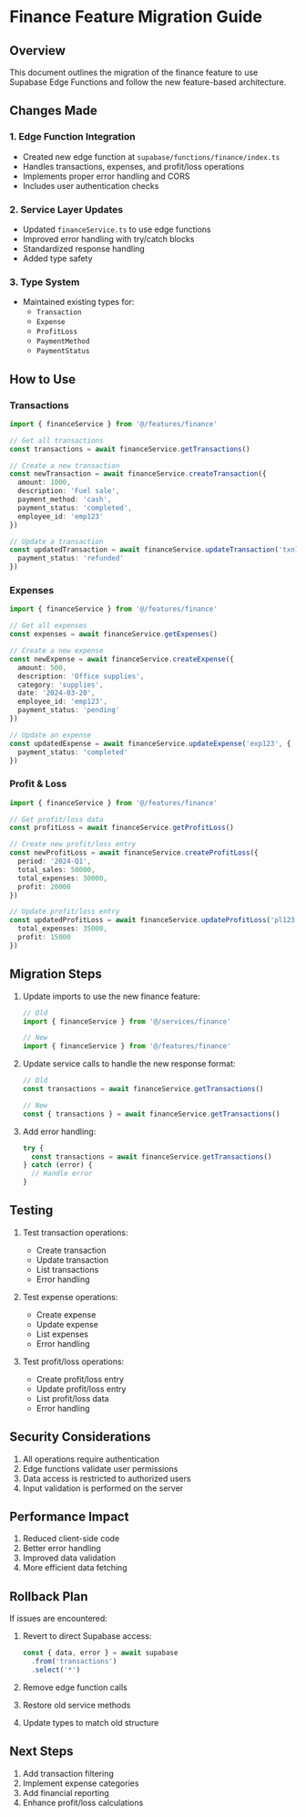 # Finance Feature Migration Guide

## Overview
This document outlines the migration of the finance feature to use Supabase Edge Functions and follow the new feature-based architecture.

## Changes Made

### 1. Edge Function Integration
- Created new edge function at `supabase/functions/finance/index.ts`
- Handles transactions, expenses, and profit/loss operations
- Implements proper error handling and CORS
- Includes user authentication checks

### 2. Service Layer Updates
- Updated `financeService.ts` to use edge functions
- Improved error handling with try/catch blocks
- Standardized response handling
- Added type safety

### 3. Type System
- Maintained existing types for:
  - `Transaction`
  - `Expense`
  - `ProfitLoss`
  - `PaymentMethod`
  - `PaymentStatus`

## How to Use

### Transactions
```typescript
import { financeService } from '@/features/finance'

// Get all transactions
const transactions = await financeService.getTransactions()

// Create a new transaction
const newTransaction = await financeService.createTransaction({
  amount: 1000,
  description: 'Fuel sale',
  payment_method: 'cash',
  payment_status: 'completed',
  employee_id: 'emp123'
})

// Update a transaction
const updatedTransaction = await financeService.updateTransaction('txn123', {
  payment_status: 'refunded'
})
```

### Expenses
```typescript
import { financeService } from '@/features/finance'

// Get all expenses
const expenses = await financeService.getExpenses()

// Create a new expense
const newExpense = await financeService.createExpense({
  amount: 500,
  description: 'Office supplies',
  category: 'supplies',
  date: '2024-03-20',
  employee_id: 'emp123',
  payment_status: 'pending'
})

// Update an expense
const updatedExpense = await financeService.updateExpense('exp123', {
  payment_status: 'completed'
})
```

### Profit & Loss
```typescript
import { financeService } from '@/features/finance'

// Get profit/loss data
const profitLoss = await financeService.getProfitLoss()

// Create new profit/loss entry
const newProfitLoss = await financeService.createProfitLoss({
  period: '2024-Q1',
  total_sales: 50000,
  total_expenses: 30000,
  profit: 20000
})

// Update profit/loss entry
const updatedProfitLoss = await financeService.updateProfitLoss('pl123', {
  total_expenses: 35000,
  profit: 15000
})
```

## Migration Steps

1. Update imports to use the new finance feature:
   ```typescript
   // Old
   import { financeService } from '@/services/finance'
   
   // New
   import { financeService } from '@/features/finance'
   ```

2. Update service calls to handle the new response format:
   ```typescript
   // Old
   const transactions = await financeService.getTransactions()
   
   // New
   const { transactions } = await financeService.getTransactions()
   ```

3. Add error handling:
   ```typescript
   try {
     const transactions = await financeService.getTransactions()
   } catch (error) {
     // Handle error
   }
   ```

## Testing

1. Test transaction operations:
   - Create transaction
   - Update transaction
   - List transactions
   - Error handling

2. Test expense operations:
   - Create expense
   - Update expense
   - List expenses
   - Error handling

3. Test profit/loss operations:
   - Create profit/loss entry
   - Update profit/loss entry
   - List profit/loss data
   - Error handling

## Security Considerations

1. All operations require authentication
2. Edge functions validate user permissions
3. Data access is restricted to authorized users
4. Input validation is performed on the server

## Performance Impact

1. Reduced client-side code
2. Better error handling
3. Improved data validation
4. More efficient data fetching

## Rollback Plan

If issues are encountered:

1. Revert to direct Supabase access:
   ```typescript
   const { data, error } = await supabase
     .from('transactions')
     .select('*')
   ```

2. Remove edge function calls
3. Restore old service methods
4. Update types to match old structure

## Next Steps

1. Add transaction filtering
2. Implement expense categories
3. Add financial reporting
4. Enhance profit/loss calculations 